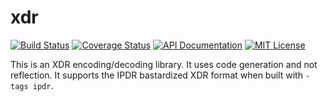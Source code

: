 xdr
===

[![Build Status](https://img.shields.io/circleci/project/calmh/xdr.svg?style=flat-square)](https://circleci.com/gh/calmh/xdr)
[![Coverage Status](https://img.shields.io/coveralls/calmh/xdr.svg?style=flat)](https://coveralls.io/r/calmh/xdr?branch=master)
[![API Documentation](http://img.shields.io/badge/api-Godoc-blue.svg?style=flat)](http://godoc.org/github.com/calmh/xdr)
[![MIT License](http://img.shields.io/badge/license-MIT-blue.svg?style=flat)](http://opensource.org/licenses/MIT)

This is an XDR encoding/decoding library. It uses code generation and
not reflection. It supports the IPDR bastardized XDR format when built
with `-tags ipdr`.

